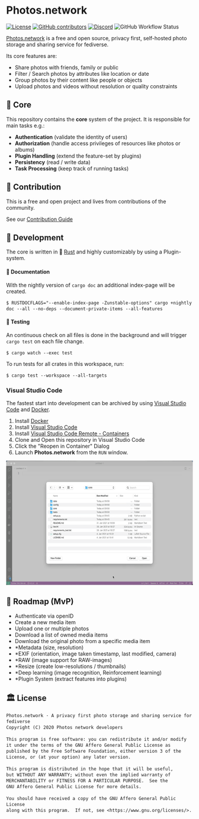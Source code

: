 # Photos.network

[![License](https://img.shields.io/github/license/photos-network/core?style=for-the-badge)](./LICENSE.md)
[![GitHub contributors](https://img.shields.io/github/contributors/photos-network/core?color=success&style=for-the-badge)](https://github.com/photos-network/core/graphs/contributors)
[![Discord](https://img.shields.io/discord/793235453871390720?style=for-the-badge)](https://discord.gg/dGFDpmWp46)
![GitHub Workflow Status](https://img.shields.io/github/actions/workflow/status/photos-network/core/check.yaml?style=for-the-badge)


[Photos.network](https://photos.network) is a free and open source, privacy first, self-hosted photo storage and sharing service for fediverse.

Its core features are:

- Share photos with friends, family or public
- Filter / Search photos by attributes like location or date
- Group photos by their content like people or objects
- Upload photos and videos without resolution or quality constraints



## 🧠 Core

This repository contains the **core** system of the project.
It is responsible for main tasks e.g.:

- **Authentication** (validate the identity of users)
- **Authorization** (handle access privileges of resources like photos or albums)
- **Plugin Handling** (extend the feature-set by plugins)
- **Persistency** (read / write data)
- **Task Processing** (keep track of running tasks)



## 🧩 Contribution

This is a free and open project and lives from contributions of the community.

See our [Contribution Guide](CONTRIBUTING.md)



## 🧪 Development

The core is written in 🦀 [Rust](https://rust-lang.org/) and highly customizably by using a Plugin-system.



#### 📄 Documentation

With the nightly version of `cargo doc` an additional index-page will be created.
```shell
$ RUSTDOCFLAGS="--enable-index-page -Zunstable-options" cargo +nightly doc --all --no-deps --document-private-items --all-features
```



#### 🔬 Testing

An continuous check on all files is done in the background and will trigger `cargo test` on each file change.

```shell
$ cargo watch --exec test
```

To run tests for all crates in this workspace, run:
```shell
$ cargo test --workspace --all-targets
```

### Visual Studio Code

The fastest start into development can be archived by using [Visual Studio Code](https://code.visualstudio.com/) and [Docker](https://www.docker.com/get-started).

1. Install [Docker](https://www.docker.com/get-started)
2. Install [Visual Studio Code](https://code.visualstudio.com/)
3. Install [Visual Studio Code Remote - Containers](https://marketplace.visualstudio.com/items?itemName=ms-vscode-remote.remote-containers)
4. Clone and Open this repository in Visual Studio Code
5. Click the "Reopen in Container" Dialog
6. Launch **Photos.network** from the `RUN` window.

![VS Code with devcontainers](vscode.gif)



## 📜 Roadmap (MvP)

 - Authenticate via openID
 - Create a new media item
 - Upload one or multiple photos
 - Download a list of owned media items
 - Download the original photo from a specific media item
 - *Metadata (size, resolution)
 - *EXIF (orientation, image taken timestamp, last modified, camera)
 - *RAW (image support for RAW-images)
 - *Resize (create low-resolutions / thumbnails)
 - *Deep learning (image recognition, Reinforcement learning)
 - *Plugin System (extract features into plugins)



## 🏛️ License

```
Photos.network · A privacy first photo storage and sharing service for fediverse
Copyright (C) 2020 Photos network developers

This program is free software: you can redistribute it and/or modify
it under the terms of the GNU Affero General Public License as
published by the Free Software Foundation, either version 3 of the
License, or (at your option) any later version.

This program is distributed in the hope that it will be useful,
but WITHOUT ANY WARRANTY; without even the implied warranty of
MERCHANTABILITY or FITNESS FOR A PARTICULAR PURPOSE.  See the
GNU Affero General Public License for more details.

You should have received a copy of the GNU Affero General Public License
along with this program.  If not, see <https://www.gnu.org/licenses/>.
```
